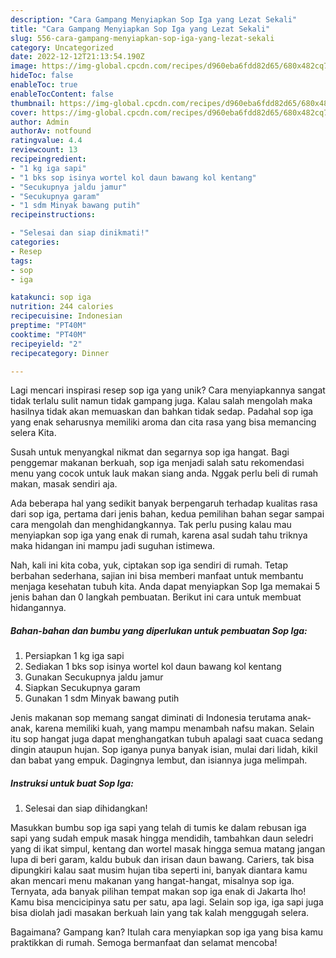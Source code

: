```yaml
---
description: "Cara Gampang Menyiapkan Sop Iga yang Lezat Sekali"
title: "Cara Gampang Menyiapkan Sop Iga yang Lezat Sekali"
slug: 556-cara-gampang-menyiapkan-sop-iga-yang-lezat-sekali
category: Uncategorized
date: 2022-12-12T21:13:54.190Z
image: https://img-global.cpcdn.com/recipes/d960eba6fdd82d65/680x482cq70/sop-iga-foto-resep-utama.jpg
hideToc: false
enableToc: true
enableTocContent: false
thumbnail: https://img-global.cpcdn.com/recipes/d960eba6fdd82d65/680x482cq70/sop-iga-foto-resep-utama.jpg
cover: https://img-global.cpcdn.com/recipes/d960eba6fdd82d65/680x482cq70/sop-iga-foto-resep-utama.jpg
author: Admin
authorAv: notfound
ratingvalue: 4.4
reviewcount: 13
recipeingredient:
- "1 kg iga sapi"
- "1 bks sop isinya wortel kol daun bawang kol kentang"
- "Secukupnya jaldu jamur"
- "Secukupnya garam"
- "1 sdm Minyak bawang putih"
recipeinstructions:

- "Selesai dan siap dinikmati!"
categories:
- Resep
tags:
- sop
- iga

katakunci: sop iga 
nutrition: 244 calories
recipecuisine: Indonesian
preptime: "PT40M"
cooktime: "PT40M"
recipeyield: "2"
recipecategory: Dinner

---
```





Lagi mencari inspirasi resep sop iga yang unik? Cara menyiapkannya sangat tidak terlalu sulit namun tidak gampang juga. Kalau salah mengolah maka hasilnya tidak akan memuaskan dan bahkan tidak sedap. Padahal sop iga yang enak seharusnya memiliki aroma dan cita rasa yang bisa memancing selera Kita.





Susah untuk menyangkal nikmat dan segarnya sop iga hangat. Bagi penggemar makanan berkuah, sop iga menjadi salah satu rekomendasi menu yang cocok untuk lauk makan siang anda. Nggak perlu beli di rumah makan, masak sendiri aja.

Ada beberapa hal yang sedikit banyak berpengaruh terhadap kualitas rasa dari sop iga, pertama dari jenis bahan, kedua pemilihan bahan segar sampai cara mengolah dan menghidangkannya. Tak perlu pusing kalau mau menyiapkan sop iga yang enak di rumah, karena asal sudah tahu triknya maka hidangan ini mampu jadi suguhan istimewa.






Nah, kali ini kita coba, yuk, ciptakan sop iga sendiri di rumah. Tetap berbahan sederhana, sajian ini bisa memberi manfaat untuk membantu menjaga kesehatan tubuh kita. Anda dapat menyiapkan Sop Iga memakai 5 jenis bahan dan 0 langkah pembuatan. Berikut ini cara untuk membuat hidangannya.

<!--inarticleads1-->

##### Bahan-bahan dan bumbu yang diperlukan untuk pembuatan Sop Iga:

1. Persiapkan 1 kg iga sapi
1. Sediakan 1 bks sop isinya wortel kol daun bawang kol kentang
1. Gunakan Secukupnya jaldu jamur
1. Siapkan Secukupnya garam
1. Gunakan 1 sdm Minyak bawang putih


Jenis makanan sop memang sangat diminati di Indonesia terutama anak-anak, karena memiliki kuah, yang mampu menambah nafsu makan. Selain itu sop hangat juga dapat menghangatkan tubuh apalagi saat cuaca sedang dingin ataupun hujan. Sop iganya punya banyak isian, mulai dari lidah, kikil dan babat yang empuk. Dagingnya lembut, dan isiannya juga melimpah. 

<!--inarticleads2-->

##### Instruksi untuk buat Sop Iga:


1. Selesai dan siap dihidangkan!

Masukkan bumbu sop iga sapi yang telah di tumis ke dalam rebusan iga sapi yang sudah empuk masak hingga mendidih, tambahkan daun seledri yang di ikat simpul, kentang dan wortel masak hingga semua matang jangan lupa di beri garam, kaldu bubuk dan irisan daun bawang. Cariers, tak bisa dipungkiri kalau saat musim hujan tiba seperti ini, banyak diantara kamu akan mencari menu makanan yang hangat-hangat, misalnya sop iga. Ternyata, ada banyak pilihan tempat makan sop iga enak di Jakarta lho! Kamu bisa mencicipinya satu per satu, apa lagi. Selain sop iga, iga sapi juga bisa diolah jadi masakan berkuah lain yang tak kalah menggugah selera. 

Bagaimana? Gampang kan? Itulah cara menyiapkan sop iga yang bisa kamu praktikkan di rumah. Semoga bermanfaat dan selamat mencoba!
